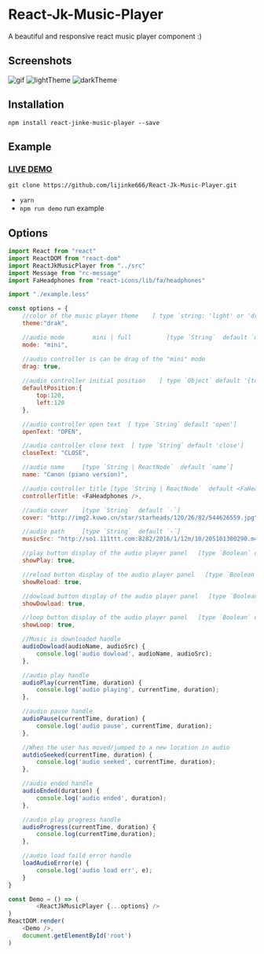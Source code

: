 # React-Jk-Music-Player
A beautiful and responsive react music player component :)

## Screenshots

![gif](https://github.com/lijinke666/React-Jk-Music-Player/blob/master/assets/example.gif)
![lightTheme](https://github.com/lijinke666/React-Jk-Music-Player/blob/master/assets/light-theme.png)
![darkTheme](https://github.com/lijinke666/React-Jk-Music-Player/blob/master/assets/dark-theme.png)

## Installation
```
npm install react-jinke-music-player --save
```

## Example
### [LIVE DEMO](https://lijinke666.github.io/React-Jk-Music-Player/)
```
git clone https://github.com/lijinke666/React-Jk-Music-Player.git
```

- `yarn`
- `npm run demo`   run example

## Options

```javascript
import React from "react"
import ReactDOM from "react-dom"
import ReactJkMusicPlayer from "../src"
import Message from "rc-message"
import FaHeadphones from "react-icons/lib/fa/headphones"

import "./example.less"

const options = {
    //color of the music player theme    [ type `string: 'light' or 'drak'  ` default 'drak' ]
    theme:"drak",

    //audio mode        mini | full          [type `String`  default `mini`]  
    mode: "mini",

    //audio controller is can be drag of the "mini" mode
    drag: true,
    
    //audio controller initial position    [ type `Object` default '{top:0,left:0}' ]
    defaultPosition:{
        top:120,
        left:120
    },

    //audio controller open text  [ type `String` default 'open']
    openText: "OPEN",

    //audio controller close text  [ type `String` default 'close']
    closeText: "CLOSE",

    //audio name     [type `String | ReactNode`  default `name`]
    name: "Canon (piano version)",

    //audio controller title [type `String | ReactNode`  default <FaHeadphones/>]
    controllerTitle: <FaHeadphones />,

    //audio cover    [type `String`  default `-`]
    cover: "http://img2.kuwo.cn/star/starheads/120/26/82/544626559.jpg",

    //audio path     [type `String`  default `-`]   
    musicSrc: "http://so1.111ttt.com:8282/2016/1/12m/10/205101300290.m4a?tflag=1502850639&pin=13888f2d75f5f6229a8a3e818f09d195&ip=118.116.109.58#.mp3",

    //play button display of the audio player panel   [type `Boolean` default `true`]
    showPlay: true,

    //reload button display of the audio player panel   [type `Boolean` default `true`]
    showReload: true,

    //dowload button display of the audio player panel   [type `Boolean` default `true`]
    showDowload: true,

    //loop button display of the audio player panel   [type `Boolean` default `true`]
    showLoop: true,

    //Music is downloaded handle
    audioDowload(audioName, audioSrc) {
        console.log('audio dowload', audioName, audioSrc);
    },

    //audio play handle
    audioPlay(currentTime, duration) {
        console.log('audio playing', currentTime, duration);
    },

    //audio pause handle
    audioPause(currentTime, duration) {
        console.log('audio pause', currentTime, duration);
    },

    //When the user has moved/jumped to a new location in audio
    autdioSeeked(currentTime, duration) {
        console.log('audio seeked', currentTime, duration);
    },

    //audio ended handle
    audioEnded(duration) {
        console.log('audio ended', duration);
    },

    //audio play progress handle
    audioProgress(currentTime, duration) {
        console.log(currentTime,duration);
    },

    //audio load faild error handle
    loadAudioError(e) {
        console.log('audio load err', e);
    }
}

const Demo = () => (
        <ReactJkMusicPlayer {...options} />
)
ReactDOM.render(
    <Demo />,
    document.getElementById('root')
)


```
